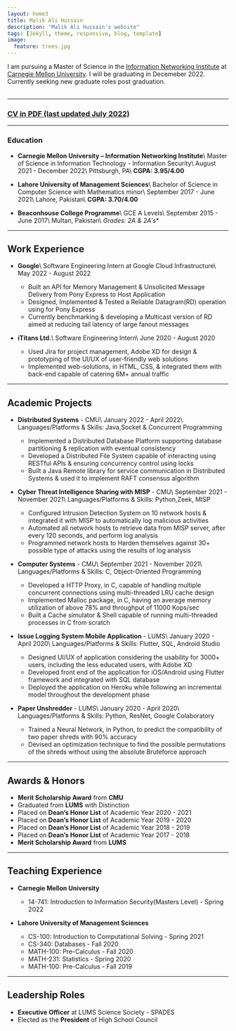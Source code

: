 ```yaml
---
layout: home3
title: Malik Ali Hussain
description: "Malik Ali Hussain's website"
tags: [Jekyll, theme, responsive, blog, template]
image:
  feature: trees.jpg
---
```


I am pursuing a Master of Science in the [Information Networking Institute](https://www.cmu.edu/ini/) at [Carnegie Mellon University](https://www.cmu.edu). I will be graduating in Decemeber 2022. Currently seeking new graduate roles post graduation.
<br />
<br />


---

### [CV in PDF (last updated July 2022)](../MalikAliHussain_Resume.pdf)

---

### Education

- **Carnegie Mellon University – Information Networking Institute**\\
    Master of Science in Information Technology - Information Security\\
    August 2021 - December 2022\\
    Pittsburgh, PA\\
    **CGPA: 3.95/4.00**

- **Lahore University of Management Sciences**\\
    Bachelor of Science in Computer Science with Mathematics minor\\
    September 2017 - June 2021\\
    Lahore, Pakistan\\
    **CGPA: 3.70/4.00**
 
- **Beaconhouse College Programme**\\
    GCE A Levels\\
    September 2015 - June 2017\\
    Multan, Pakistan\\
    **Grades: 2A* & 2A's**

---
## Work Experience

- **Google**\\
    Software Engineering Intern at Google Cloud Infrastructure\\
    May 2022 - August 2022   
    - Built an API for Memory Management & Unsolicited Message Delivery from Pony Express to Host Application
    - Designed, Implemented & Tested a Reliable Datagram(RD) operation using for Pony Express
    - Currently benchmarking & developing a Multicast version of RD aimed at reducing tail latency of large fanout messages

- **iTitans Ltd.**\\
    Software Engineering Intern\\
    June 2020 - August 2020 
    - Used Jira for project management, Adobe XD for design & prototyping of the UI/UX of user-friendly web solutions
    - Implemented web-solutions, in HTML, CSS, & integrated them with back-end capable of catering 6M+ annual traffic

---

## Academic Projects

- **Distributed Systems** - CMU\\
    January 2022 - April 2022\\
    Languages/Platforms & Skills: Java,Socket & Concurrent Programming  
    - Implemented a Distributed Database Platform supporting database partitioning & replication with eventual consistency
    - Developed a Distributed File System capable of interacting using RESTful APIs & ensuring concurrency control using locks
    - Built a Java Remote library for service communication in Distributed Systems & used it to implement RAFT consensus algorithm

- **Cyber Threat Intelligence Sharing with MISP** - CMU\\
    September 2021 - November 2021\\
    Languages/Platforms & Skills: Python,Zeek, MISP
    - Configured Intrusion Detection System on 10 network hosts & integrated it with MISP to automatically log malicious activities
    - Automated all network hosts to retrieve data from MISP server, after every 120 seconds, and perform log analysis 
    - Programmed network hosts to Harden themselves against 30+ possible type of attacks using the results of log analysis

- **Computer Systems** - CMU\\
    September 2021 - November 2021\\
    Languages/Platforms & Skills: C, Object-Oriented Programming
    - Developed a HTTP Proxy, in C, capable of handling multiple concurrent connections using multi-threaded LRU cache design
    - Implemented Malloc package, in C, having an average memory utilization of above 78% and throughput of 11000 Kops/sec
    - Built a Cache simulator & Shell capable of running multi-threaded processes in C from scratch

- **Issue Logging System Mobile Application** - LUMS\\
    January 2020 - April 2020\\
    Languages/Platforms & Skills: Flutter, SQL, Android Studio
    - Designed UI/UX of application considering the usability for 3000+ users, including the less educated users, with Adobe XD
    - Developed front end of the application for iOS/Android using Flutter framework and integrated with SQL database
    - Deployed the application on Heroku while following an incremental model throughout the development phase

- **Paper Unshredder** - LUMS\\
    January 2020 - April 2020\\
    Languages/Platforms & Skills: Python, ResNet, Google Colaboratory
    - Trained a Neural Network, in Python, to predict the compatibility of two paper shreds with 90% accuracy
    - Devised an optimization technique to find the possible permutations of the shreds without using the absolute Bruteforce approach

---

## Awards & Honors  

- **Merit Scholarship Award** from **CMU** 
- Graduated from **LUMS** with Distinction
- Placed on **Dean’s Honor List** of Academic Year 2020 - 2021
- Placed on **Dean’s Honor List** of Academic Year 2019 - 2020
- Placed on **Dean’s Honor List** of Academic Year 2018 - 2019
- Placed on **Dean’s Honor List** of Academic Year 2017 - 2018
- **Merit Scholarship Award** from **LUMS** 

---

## Teaching Experience

- **Carnegie Mellon University**
     - 14-741: Introduction to Information Security(Masters Level) - Spring 2022

- **Lahore University of Management Sciences**
     - CS-100: Introduction to Computational Solving - Spring 2021
     - CS-340: Databases - Fall 2020
     - MATH-100: Pre-Calculus - Fall 2020
     - MATH-231: Statistics - Spring 2020
     - MATH-100: Pre-Calculus - Fall 2019

---

## Leadership Roles

- **Executive Officer** at LUMS Science Society - SPADES
- Elected as the **President** of High School Council

